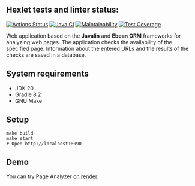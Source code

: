 ## Hexlet tests and linter status:
[![Actions Status](https://github.com/Wo0ty/java-project-lvl4/workflows/hexlet-check/badge.svg)](https://github.com/Wo0ty/java-project-lvl4/actions)
[![Java CI](https://github.com/Wo0ty/java-project-lvl4/actions/workflows/build.yml/badge.svg)](https://github.com/Wo0ty/java-project-lvl4/actions/workflows/build.yml)
[![Maintainability](https://api.codeclimate.com/v1/badges/8c478f840717af74cb1e/maintainability)](https://codeclimate.com/github/Wo0ty/java-project-lvl4/maintainability)
[![Test Coverage](https://api.codeclimate.com/v1/badges/8c478f840717af74cb1e/test_coverage)](https://codeclimate.com/github/Wo0ty/java-project-lvl4/test_coverage)

Web application based on the **Javalin** and **Ebean ORM** frameworks for analyzing web pages. The application checks the availability of the specified page. Information about the entered URLs and the results of the checks are saved in a database.
## System requirements
- JDK 20
- Gradle 8.2
- GNU Make

## Setup
```shell
make build
make start
# Open http://localhost:8090
```

## Demo
You can try Page Analyzer [on render](https://page-analyzer-avrw.onrender.com).